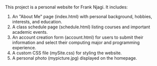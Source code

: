This project is a personal website for Frank Njagi. It includes:
 1. An "About Me" page (index.html) with personal background, hobbies, interests, and education.
 2. A class schedule page (schedule.html) listing courses and important academic events.
 3. An account creation form (account.html) for users to submit their information and select their computing major and programming experience.
 4. A custom CSS file (mySite.css) for styling the website.
 5. A personal photo (mypicture.jpg) displayed on the homepage.
